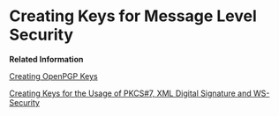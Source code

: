 <!-- loio3722111e7f8b409fb3334718bf97b06e -->

# Creating Keys for Message Level Security

**Related Information**  


[Creating OpenPGP Keys](creating-openpgp-keys-6c5846b.md "You use the tool gpg4win to create the required keys for the usage of OpenPGP.")

[Creating Keys for the Usage of PKCS\#7, XML Digital Signature and WS-Security](creating-keys-for-the-usage-of-pkcs-7-xml-digital-signature-and-ws-security-6f43916.md "To set up message level security scenarios based on PKCS#7, XML Digital Signature or WS-Security, the required keys are created in the same way as for transport level security HTTPS.")

